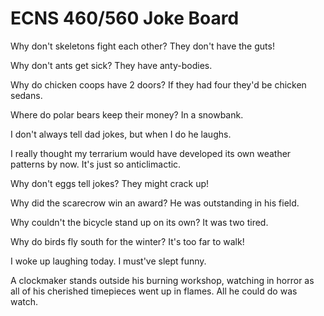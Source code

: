 # ECNS 460/560 Joke Board


Why don't skeletons fight each other?
They don't have the guts!

Why don't ants get sick? 
They have anty-bodies.

Why do chicken coops have 2 doors?
If they had four they'd be chicken sedans.

Where do polar bears keep their money?
In a snowbank.

I don't always tell dad jokes, but when I do he laughs.

I really thought my terrarium would have developed its own weather patterns by now. It's just so anticlimactic.

Why don't eggs tell jokes? They might crack up!

Why did the scarecrow win an award?
He was outstanding in his field.

Why couldn't the bicycle stand up on its own? It was two tired.

Why do birds fly south for the winter? 
It's too far to walk!

I woke up laughing today. I must've slept funny.

A clockmaker stands outside his burning workshop, watching in horror as all of his cherished timepieces went up in flames. All he could do was watch.